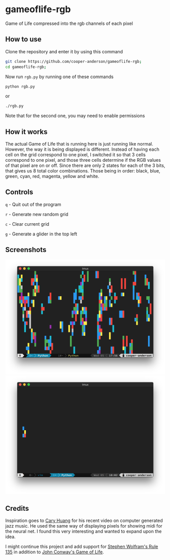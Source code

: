 # gameoflife-rgb
Game of Life compressed into the rgb channels of each pixel

## How to use
Clone the repository and enter it by using this command
```bash
git clone https://github.com/cooper-anderson/gameoflife-rgb;
cd gameoflife-rgb;
```

Now run `rgb.py` by running one of these commands
```bash
python rgb.py
```
or
```bash
./rgb.py
```

Note that for the second one, you may need to enable permissions

## How it works
The actual Game of Life that is running here is just running like normal. However, the way it is being displayed is different. Instead of having each cell on the grid correspond to one pixel, I switched it so that 3 cells correspond to one pixel, and those three cells determine if the RGB values of that pixel are on or off. Since there are only 2 states for each of the 3 bits, that gives us 8 total color combinations. Those being in order: black, blue, green, cyan, red, magenta, yellow and white.

## Controls
`q` - Quit out of the program

`r` - Generate new random grid

`c` - Clear current grid

`g` - Generate a glider in the top left

## Screenshots
![rgb](screenshots/rgb.png "RGB Demonstation")
![glider](screenshots/glider.png "Glider Frame")

## Credits
Inspiration goes to [Cary Huang](https://www.youtube.com/user/carykh) for his recent video on computer generated jazz music. He used the same way of displaying pixels for showing midi for the neural net. I found this very interesting and wanted to expand upon the idea.

I might continue this project and add support for [Stephen Wolfram's Rule 135](https://en.wikipedia.org/wiki/Rule_30) in addition to [John Conway's Game of Life](https://en.wikipedia.org/wiki/Conway%27s_Game_of_Life).

